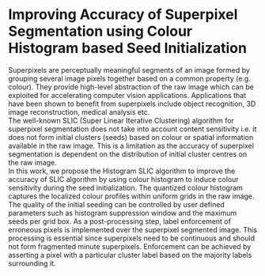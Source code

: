 # Improving Accuracy of Superpixel Segmentation using Colour Histogram based Seed Initialization
Superpixels are perceptually meaningful segments of an image formed by grouping several image pixels together based on a common property (e.g. colour). They provide high-level abstraction of the raw image which can be exploited for accelerating computer vision applications. Applications that have been shown to benefit from superpixels include object recognition, 3D image reconstruction, medical analysis etc.<br />
The well-known SLIC (Super Linear Iterative Clustering) algorithm for superpixel segmentation does not take into account content sensitivity i.e. it does not form initial clusters (seeds) based on colour or spatial information available in the raw image. This is a limitation as the accuracy of superpixel segmentation is dependent on the distribution of initial cluster centres on the raw image. <br />
In this work, we propose the Histogram SLIC algorithm to improve the accuracy of SLIC algorithm by using colour histogram to induce colour sensitivity during the seed initialization. The quantized colour histogram captures the localized colour profiles within uniform grids in the raw image. The quality of the initial seeding can be controlled by user defined parameters such as histogram suppression window and the maximum seeds per grid box. As a post-processing step, label enforcement of erroneous pixels is implemented over the superpixel segmented image. This processing is essential since superpixels need to be continuous and should not form fragmented minute superpixels. Enforcement can be achieved by asserting a pixel with a particular cluster label based on the majority labels surrounding it.


